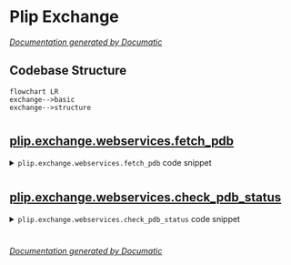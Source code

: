 # Plip Exchange

[_Documentation generated by Documatic_](https://www.documatic.com)

<!---Documatic-section-Codebase Structure-start--->
## Codebase Structure

<!---Documatic-block-system_architecture-start--->
```mermaid
flowchart LR
exchange-->basic
exchange-->structure
```
<!---Documatic-block-system_architecture-end--->

# #
<!---Documatic-section-Codebase Structure-end--->

<!---Documatic-section-plip.exchange.webservices.fetch_pdb-start--->
## [plip.exchange.webservices.fetch_pdb](4-plip_exchange.md#plip.exchange.webservices.fetch_pdb)

<!---Documatic-section-fetch_pdb-start--->
<!---Documatic-block-plip.exchange.webservices.fetch_pdb-start--->
<details>
	<summary><code>plip.exchange.webservices.fetch_pdb</code> code snippet</summary>

```python
def fetch_pdb(pdbid):
    pdbid = pdbid.lower()
    logger.info('downloading file from PDB')
    pdburl = f'https://files.rcsb.org/download/{pdbid}.pdb'
    try:
        pdbfile = urlopen(pdburl).read().decode()
        if 'sorry' in pdbfile:
            logger.error('no file in PDB format available from wwPDB for the given PDB ID.')
            sys.exit(1)
    except HTTPError:
        logger.error('no file in PDB format available from wwPDB for the given PDB ID')
        sys.exit(1)
    return [pdbfile, pdbid]
```
</details>
<!---Documatic-block-plip.exchange.webservices.fetch_pdb-end--->
<!---Documatic-section-fetch_pdb-end--->

# #
<!---Documatic-section-plip.exchange.webservices.fetch_pdb-end--->

<!---Documatic-section-plip.exchange.webservices.check_pdb_status-start--->
## [plip.exchange.webservices.check_pdb_status](4-plip_exchange.md#plip.exchange.webservices.check_pdb_status)

<!---Documatic-section-check_pdb_status-start--->
<!---Documatic-block-plip.exchange.webservices.check_pdb_status-start--->
<details>
	<summary><code>plip.exchange.webservices.check_pdb_status</code> code snippet</summary>

```python
def check_pdb_status(pdbid):
    url = 'http://www.rcsb.org/pdb/rest/idStatus?structureId=%s' % pdbid
    xmlf = urlopen(url)
    xml = et.parse(xmlf)
    xmlf.close()
    status = None
    current_pdbid = pdbid
    for df in xml.xpath('//record'):
        status = df.attrib['status']
        if status == 'OBSOLETE':
            current_pdbid = df.attrib['replacedBy']
    return [status, current_pdbid.lower()]
```
</details>
<!---Documatic-block-plip.exchange.webservices.check_pdb_status-end--->
<!---Documatic-section-check_pdb_status-end--->

# #
<!---Documatic-section-plip.exchange.webservices.check_pdb_status-end--->

[_Documentation generated by Documatic_](https://www.documatic.com)